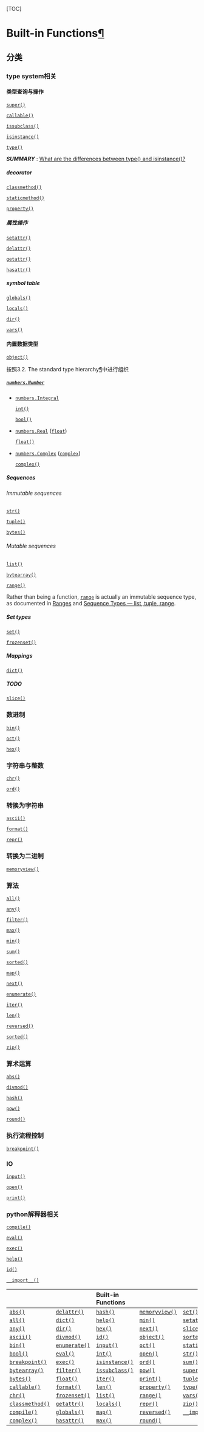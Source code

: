 [TOC]

# Built-in Functions[¶](https://docs.python.org/3/library/functions.html#built-in-functions)

 ## 分类

### type system相关



#### 类型查询与操作

[`super()`](https://docs.python.org/3/library/functions.html#super)





[`callable()`](https://docs.python.org/3/library/functions.html#callable)

[`issubclass()`](https://docs.python.org/3/library/functions.html#issubclass)

[`isinstance()`](https://docs.python.org/3/library/functions.html#isinstance)

[`type()`](https://docs.python.org/3/library/functions.html#type)

***SUMMARY*** : [What are the differences between type() and isinstance()?](https://stackoverflow.com/questions/1549801/what-are-the-differences-between-type-and-isinstance)



##### decorator

[`classmethod()`](https://docs.python.org/3/library/functions.html#classmethod)

[`staticmethod()`](https://docs.python.org/3/library/functions.html#staticmethod)

[`property()`](https://docs.python.org/3/library/functions.html#property)





##### 属性操作

[`setattr()`](https://docs.python.org/3/library/functions.html#setattr)

[`delattr()`](https://docs.python.org/3/library/functions.html#delattr)

[`getattr()`](https://docs.python.org/3/library/functions.html#getattr)

[`hasattr()`](https://docs.python.org/3/library/functions.html#hasattr)



##### symbol table

[`globals()`](https://docs.python.org/3/library/functions.html#globals)

[`locals()`](https://docs.python.org/3/library/functions.html#locals)



[`dir()`](https://docs.python.org/3/library/functions.html#dir)

[`vars()`](https://docs.python.org/3/library/functions.html#vars)


#### 内置数据类型

[`object()`](https://docs.python.org/3/library/functions.html#object)



按照3.2. The standard type hierarchy[¶](https://docs.python.org/3/reference/datamodel.html#the-standard-type-hierarchy)中进行组织

##### [`numbers.Number`](https://docs.python.org/3/library/numbers.html#numbers.Number)

- [`numbers.Integral`](https://docs.python.org/3/library/numbers.html#numbers.Integral)

  [`int()`](https://docs.python.org/3/library/functions.html#int)

  [`bool()`](https://docs.python.org/3/library/functions.html#bool)

- [`numbers.Real`](https://docs.python.org/3/library/numbers.html#numbers.Real) ([`float`](https://docs.python.org/3/library/functions.html#float))

  [`float()`](https://docs.python.org/3/library/functions.html#float)

- [`numbers.Complex`](https://docs.python.org/3/library/numbers.html#numbers.Complex) ([`complex`](https://docs.python.org/3/library/functions.html#complex))

  [`complex()`](https://docs.python.org/3/library/functions.html#complex)



##### Sequences

###### Immutable sequences

[`str()`](https://docs.python.org/3/library/functions.html#func-str)

[`tuple()`](https://docs.python.org/3/library/functions.html#func-tuple)

[`bytes()`](https://docs.python.org/3/library/functions.html#func-bytes)

###### Mutable sequences

[`list()`](https://docs.python.org/3/library/functions.html#func-list)

[`bytearray()`](https://docs.python.org/3/library/functions.html#func-bytearray)

[`range()`](https://docs.python.org/3/library/functions.html#func-range)

Rather than being a function, [`range`](https://docs.python.org/3/library/stdtypes.html#range) is actually an immutable sequence type, as documented in [Ranges](https://docs.python.org/3/library/stdtypes.html#typesseq-range) and [Sequence Types — list, tuple, range](https://docs.python.org/3/library/stdtypes.html#typesseq).



##### Set types

[`set()`](https://docs.python.org/3/library/functions.html#func-set)

[`frozenset()`](https://docs.python.org/3/library/functions.html#func-frozenset)



##### Mappings

[`dict()`](https://docs.python.org/3/library/functions.html#func-dict)







##### TODO



[`slice()`](https://docs.python.org/3/library/functions.html#slice)





### 数进制

[`bin()`](https://docs.python.org/3/library/functions.html#bin)

[`oct()`](https://docs.python.org/3/library/functions.html#oct)

[`hex()`](https://docs.python.org/3/library/functions.html#hex)



### 字符串与整数

[`chr()`](https://docs.python.org/3/library/functions.html#chr)

[`ord()`](https://docs.python.org/3/library/functions.html#ord)



### 转换为字符串

[`ascii()`](https://docs.python.org/3/library/functions.html#ascii)

[`format()`](https://docs.python.org/3/library/functions.html#format)

[`repr()`](https://docs.python.org/3/library/functions.html#repr)

### 转换为二进制

[`memoryview()`](https://docs.python.org/3/library/functions.html#func-memoryview)

### 算法

[`all()`](https://docs.python.org/3/library/functions.html#all)

[`any()`](https://docs.python.org/3/library/functions.html#any)

[`filter()`](https://docs.python.org/3/library/functions.html#filter)

[`max()`](https://docs.python.org/3/library/functions.html#max)

[`min()`](https://docs.python.org/3/library/functions.html#min)

[`sum()`](https://docs.python.org/3/library/functions.html#sum)

[`sorted()`](https://docs.python.org/3/library/functions.html#sorted)

[`map()`](https://docs.python.org/3/library/functions.html#map)

[`next()`](https://docs.python.org/3/library/functions.html#next)

[`enumerate()`](https://docs.python.org/3/library/functions.html#enumerate)

[`iter()`](https://docs.python.org/3/library/functions.html#iter)

[`len()`](https://docs.python.org/3/library/functions.html#len)

[`reversed()`](https://docs.python.org/3/library/functions.html#reversed)

[`sorted()`](https://docs.python.org/3/library/functions.html#sorted)

[`zip()`](https://docs.python.org/3/library/functions.html#zip)





### 算术运算

[`abs()`](https://docs.python.org/3/library/functions.html#abs)

[`divmod()`](https://docs.python.org/3/library/functions.html#divmod)

[`hash()`](https://docs.python.org/3/library/functions.html#hash)

[`pow()`](https://docs.python.org/3/library/functions.html#pow)

[`round()`](https://docs.python.org/3/library/functions.html#round)



### 执行流程控制

[`breakpoint()`](https://docs.python.org/3/library/functions.html#breakpoint)



### IO

[`input()`](https://docs.python.org/3/library/functions.html#input)

[`open()`](https://docs.python.org/3/library/functions.html#open)

[`print()`](https://docs.python.org/3/library/functions.html#print)





### python解释器相关

[`compile()`](https://docs.python.org/3/library/functions.html#compile)

[`eval()`](https://docs.python.org/3/library/functions.html#eval)

[`exec()`](https://docs.python.org/3/library/functions.html#exec)

[`help()`](https://docs.python.org/3/library/functions.html#help)

[`id()`](https://docs.python.org/3/library/functions.html#id)

[`__import__()`](https://docs.python.org/3/library/functions.html#__import__)







|                                                              |                                                              | Built-in Functions                                           |                                                              |                                                              |
| :----------------------------------------------------------- | :----------------------------------------------------------- | :----------------------------------------------------------- | :----------------------------------------------------------- | :----------------------------------------------------------- |
| [`abs()`](https://docs.python.org/3/library/functions.html#abs) | [`delattr()`](https://docs.python.org/3/library/functions.html#delattr) | [`hash()`](https://docs.python.org/3/library/functions.html#hash) | [`memoryview()`](https://docs.python.org/3/library/functions.html#func-memoryview) | [`set()`](https://docs.python.org/3/library/functions.html#func-set) |
| [`all()`](https://docs.python.org/3/library/functions.html#all) | [`dict()`](https://docs.python.org/3/library/functions.html#func-dict) | [`help()`](https://docs.python.org/3/library/functions.html#help) | [`min()`](https://docs.python.org/3/library/functions.html#min) | [`setattr()`](https://docs.python.org/3/library/functions.html#setattr) |
| [`any()`](https://docs.python.org/3/library/functions.html#any) | [`dir()`](https://docs.python.org/3/library/functions.html#dir) | [`hex()`](https://docs.python.org/3/library/functions.html#hex) | [`next()`](https://docs.python.org/3/library/functions.html#next) | [`slice()`](https://docs.python.org/3/library/functions.html#slice) |
| [`ascii()`](https://docs.python.org/3/library/functions.html#ascii) | [`divmod()`](https://docs.python.org/3/library/functions.html#divmod) | [`id()`](https://docs.python.org/3/library/functions.html#id) | [`object()`](https://docs.python.org/3/library/functions.html#object) | [`sorted()`](https://docs.python.org/3/library/functions.html#sorted) |
| [`bin()`](https://docs.python.org/3/library/functions.html#bin) | [`enumerate()`](https://docs.python.org/3/library/functions.html#enumerate) | [`input()`](https://docs.python.org/3/library/functions.html#input) | [`oct()`](https://docs.python.org/3/library/functions.html#oct) | [`staticmethod()`](https://docs.python.org/3/library/functions.html#staticmethod) |
| [`bool()`](https://docs.python.org/3/library/functions.html#bool) | [`eval()`](https://docs.python.org/3/library/functions.html#eval) | [`int()`](https://docs.python.org/3/library/functions.html#int) | [`open()`](https://docs.python.org/3/library/functions.html#open) | [`str()`](https://docs.python.org/3/library/functions.html#func-str) |
| [`breakpoint()`](https://docs.python.org/3/library/functions.html#breakpoint) | [`exec()`](https://docs.python.org/3/library/functions.html#exec) | [`isinstance()`](https://docs.python.org/3/library/functions.html#isinstance) | [`ord()`](https://docs.python.org/3/library/functions.html#ord) | [`sum()`](https://docs.python.org/3/library/functions.html#sum) |
| [`bytearray()`](https://docs.python.org/3/library/functions.html#func-bytearray) | [`filter()`](https://docs.python.org/3/library/functions.html#filter) | [`issubclass()`](https://docs.python.org/3/library/functions.html#issubclass) | [`pow()`](https://docs.python.org/3/library/functions.html#pow) | [`super()`](https://docs.python.org/3/library/functions.html#super) |
| [`bytes()`](https://docs.python.org/3/library/functions.html#func-bytes) | [`float()`](https://docs.python.org/3/library/functions.html#float) | [`iter()`](https://docs.python.org/3/library/functions.html#iter) | [`print()`](https://docs.python.org/3/library/functions.html#print) | [`tuple()`](https://docs.python.org/3/library/functions.html#func-tuple) |
| [`callable()`](https://docs.python.org/3/library/functions.html#callable) | [`format()`](https://docs.python.org/3/library/functions.html#format) | [`len()`](https://docs.python.org/3/library/functions.html#len) | [`property()`](https://docs.python.org/3/library/functions.html#property) | [`type()`](https://docs.python.org/3/library/functions.html#type) |
| [`chr()`](https://docs.python.org/3/library/functions.html#chr) | [`frozenset()`](https://docs.python.org/3/library/functions.html#func-frozenset) | [`list()`](https://docs.python.org/3/library/functions.html#func-list) | [`range()`](https://docs.python.org/3/library/functions.html#func-range) | [`vars()`](https://docs.python.org/3/library/functions.html#vars) |
| [`classmethod()`](https://docs.python.org/3/library/functions.html#classmethod) | [`getattr()`](https://docs.python.org/3/library/functions.html#getattr) | [`locals()`](https://docs.python.org/3/library/functions.html#locals) | [`repr()`](https://docs.python.org/3/library/functions.html#repr) | [`zip()`](https://docs.python.org/3/library/functions.html#zip) |
| [`compile()`](https://docs.python.org/3/library/functions.html#compile) | [`globals()`](https://docs.python.org/3/library/functions.html#globals) | [`map()`](https://docs.python.org/3/library/functions.html#map) | [`reversed()`](https://docs.python.org/3/library/functions.html#reversed) | [`__import__()`](https://docs.python.org/3/library/functions.html#__import__) |
| [`complex()`](https://docs.python.org/3/library/functions.html#complex) | [`hasattr()`](https://docs.python.org/3/library/functions.html#hasattr) | [`max()`](https://docs.python.org/3/library/functions.html#max) | [`round()`](https://docs.python.org/3/library/functions.html#round) |                                                              |